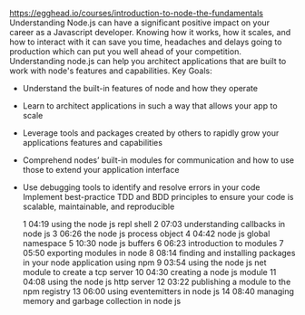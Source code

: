 https://egghead.io/courses/introduction-to-node-the-fundamentals Understanding Node.js can have a significant positive impact on your career as a Javascript developer. Knowing how it works, how it scales, and how to interact with it can save you time, headaches and delays going to production which can put you well ahead of your competition. Understanding node.js can help you architect applications that are built to work with node's features and capabilities. Key Goals:
* Understand the built-in features of node and how they operate
* Learn to architect applications in such a way that allows your app to scale 
* Leverage tools and packages created by others to rapidly grow your applications features and capabilities
* Comprehend nodes’ built-in modules for communication and how to use those to extend your application interface
* Use debugging tools to identify and resolve errors in your code
Implement best-practice TDD and BDD principles to ensure your code is scalable, maintainable, and reproducible  

	1	04:19	using the node js repl shell
	2	07:03	understanding callbacks in node js
	3	06:26	the node js process object
	4	04:42	node js global namespace
	5	10:30	node js buffers
	6	06:23	introduction to modules
	7	05:50	exporting modules in node
	8	08:14	finding and installing packages in your node application using npm
	9	03:54	using the node js net module to create a tcp server
	10	04:30	creating a node js module
	11	04:08	using the node js http server
	12	03:22	publishing a module to the npm registry
	13	06:00	using eventemitters in node js
	14	08:40	managing memory and garbage collection in node js